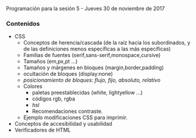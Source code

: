 Programación para la sesión 5 - Jueves 30 de noviembre de 2017
### Contenidos
- CSS
  - Conceptos de herencia/cascada (de la raíz hacia los subordinados, y de las definiciones menos específicas a las más específicas)
  - Familias de fuentes (serif,sans-serif,monospace,cursive)
  - Tamaños (em,px,pt ...)
  - Tamaños y márgenes en bloques (margin,border,padding)
  - ocultación de bloques (display:none)
  - *posicionamiento de bloques: flujo, fijo, absoluto, relativo*
  - Colores
    - paletas preestablecidas (white, lightyellow ...)
    - códigos rgb, rgba
    - *hsl*
    - Recomendaciones contraste.
  - Ejemplo modificaciones CSS para imprimir.
- Conceptos de accesibilidad y usabilidad
- Verificadores de HTML
